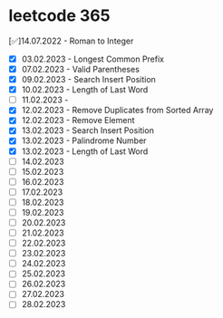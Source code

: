 # leetcode 365
[:white_check_mark:]14.07.2022 - Roman to Integer
- [x] 03.02.2023 -  Longest Common Prefix
- [x] 07.02.2023 -  Valid Parentheses
- [x] 09.02.2023 - Search Insert Position
- [x] 10.02.2023 - Length of Last Word
- [ ] 11.02.2023 - 
- [x] 12.02.2023 - Remove Duplicates from Sorted Array
- [x] 12.02.2023 - Remove Element
- [x] 13.02.2023 - Search Insert Position
- [x] 13.02.2023 - Palindrome Number
- [x] 13.02.2023 -  Length of Last Word
- [ ] 14.02.2023
- [ ] 15.02.2023
- [ ] 16.02.2023
- [ ] 17.02.2023
- [ ] 18.02.2023
- [ ] 19.02.2023
- [ ] 20.02.2023
- [ ] 21.02.2023
- [ ] 22.02.2023
- [ ] 23.02.2023
- [ ] 24.02.2023
- [ ] 25.02.2023
- [ ] 26.02.2023
- [ ] 27.02.2023
- [ ] 28.02.2023